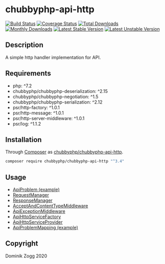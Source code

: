 # chubbyphp-api-http

[![Build Status](https://api.travis-ci.org/chubbyphp/chubbyphp-api-http.png?branch=master)](https://travis-ci.org/chubbyphp/chubbyphp-api-http)
[![Coverage Status](https://coveralls.io/repos/github/chubbyphp/chubbyphp-api-http/badge.svg?branch=master)](https://coveralls.io/github/chubbyphp/chubbyphp-api-http?branch=master)
[![Total Downloads](https://poser.pugx.org/chubbyphp/chubbyphp-api-http/downloads.png)](https://packagist.org/packages/chubbyphp/chubbyphp-api-http)
[![Monthly Downloads](https://poser.pugx.org/chubbyphp/chubbyphp-api-http/d/monthly)](https://packagist.org/packages/chubbyphp/chubbyphp-api-http)
[![Latest Stable Version](https://poser.pugx.org/chubbyphp/chubbyphp-api-http/v/stable.png)](https://packagist.org/packages/chubbyphp/chubbyphp-api-http)
[![Latest Unstable Version](https://poser.pugx.org/chubbyphp/chubbyphp-api-http/v/unstable)](https://packagist.org/packages/chubbyphp/chubbyphp-api-http)

## Description

A simple http handler implementation for API.

## Requirements

 * php: ^7.2
 * chubbyphp/chubbyphp-deserialization: ^2.15
 * chubbyphp/chubbyphp-negotiation: ^1.5
 * chubbyphp/chubbyphp-serialization: ^2.12
 * psr/http-factory: ^1.0.1
 * psr/http-message: ^1.0.1
 * psr/http-server-middleware: ^1.0.1
 * psr/log: ^1.1.2

## Installation

Through [Composer](http://getcomposer.org) as [chubbyphp/chubbyphp-api-http][1].

```sh
composer require chubbyphp/chubbyphp-api-http "^3.4"
```

## Usage

 * [ApiProblem (example)][2]
 * [RequestManager][3]
 * [ResponseManager][4]
 * [AcceptAndContentTypeMiddleware][5]
 * [ApiExceptionMiddleware][6]
 * [ApiHttpServiceFactory][7]
 * [ApiHttpServiceProvider][8]
 * [ApiProblemMapping (example)][9]

## Copyright

Dominik Zogg 2020

[1]: https://packagist.org/packages/chubbyphp/chubbyphp-api-http
[2]: doc/ApiProblem/ApiProblem.md
[3]: doc/Manager/RequestManager.md
[4]: doc/Manager/ResponseManager.md
[5]: doc/Middleware/AcceptAndContentTypeMiddleware.md
[6]: doc/ServiceFactory/ApiExceptionMiddleware.md
[7]: doc/ServiceFactory/ApiHttpServiceFactory.md
[8]: doc/ServiceProvider/ApiHttpServiceProvider.md
[9]: doc/Serialization/ApiProblemMapping.md
